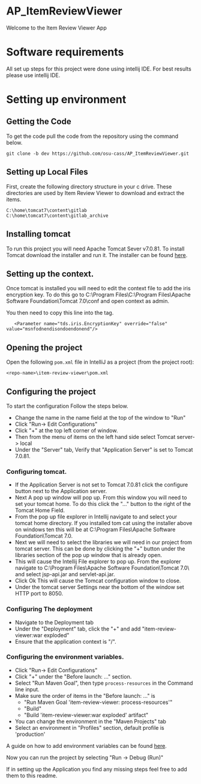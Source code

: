 # AP_ItemReviewViewer
Welcome to the Item Review Viewer App

# Software requirements
All set up steps for this project were done using intellij IDE. For best results please use intellij IDE.

# Setting up environment

## Getting the Code
To get the code pull the code from the repository using the command below.
```
git clone -b dev https://github.com/osu-cass/AP_ItemReviewViewer.git
```

## Setting up Local Files
First, create the following directory structure in your c drive. These directories are used by Item Review Viewer to download and extract the items.
```
C:\home\tomcat7\content\gitlab
C:\home\tomcat7\content\gitlab_archive
```

## Installing tomcat
To run this project you will need Apache Tomcat Sever v7.0.81. To install Tomcat download the installer and run it. The installer can be found [here](https://archive.apache.org/dist/tomcat/tomcat-7/v7.0.81/bin/apache-tomcat-7.0.81.exe).

## Setting up the context.
Once tomcat is installed you will need to edit the context file to add the iris encryption key. To do this go to C:\Program Files\C:\Program Files\Apache Software Foundation\Tomcat 7.0\conf and open context as admin.

You then need to copy this line into the <context> tag.
```
   <Parameter name="tds.iris.EncryptionKey" override="false" value="msnfodnendisondoendonend"/>
```

## Opening the project

 Open the following `pom.xml` file in IntelliJ as a project (from the project root):
```
<repo-name>\item-review-viewer\pom.xml
```

## Configuring the project
To start the configuration Follow the steps below.
- Change the name in the name field at the top of the window to "Run"
- Click "Run-> Edit Configurations"
- Click "+" at the top left corner of window.
- Then from the menu of items on the left hand side select Tomcat server-> local
- Under the "Server" tab, Verify that "Application Server" is set to Tomcat 7.0.81.

### Configuring tomcat.
- If the Application Server is not set to Tomcat 7.0.81 click the configure button next to the Application server.
- Next A pop up window will pop up. From this window you will need to set your tomcat home. To do this click the "..." button to the right of the Tomcat Home Field.
- From the pop up file explorer in Intellij navigate to and select your tomcat home directory. If you installed tom cat using the installer above on windows ten this will be at C:\Program Files\Apache Software Foundation\Tomcat 7.0.
- Next we will need to select the libraries we will need in our project from tomcat server. This can be done by clicking the "+" button under the libraries section of the pop up window that is already open.
- This will cause the Intellij File explorer to pop up. From the explorer navigate to C:\Program Files\Apache Software Foundation\Tomcat 7.0\ and select jsp-api.jar and servlet-api.jar.
- Click Ok This will cause the Tomcat configuration window to close.
- Under the tomcat server Settings near the bottom of the window set HTTP port to 8050.

### Configuring The deployment
- Navigate to the Deployment tab
- Under the "Deployment" tab, click the "+" and add "item-review-viewer:war exploded"
- Ensure that the application context is "/".

### Configuring the environment variables.
- Click "Run-> Edit Configurations"
- Click "+" under the "Before launch: ..." section.
- Select "Run Maven Goal", then type `process-resources` in the Command line input.
- Make sure the order of items in the "Before launch: ..." is
  - "Run Maven Goal 'item-review-viewer: process-resources'"
  - "Build"
  - "Build 'item-review-viewer:war exploded' artifact"
- You can change the environment in the "Maven Projects" tab
- Select an environment in "Profiles" section, default profile is 'production'

A guide on how to add environment variables can be found [here](https://www.jetbrains.com/help/idea/run-debug-configuration-application.html#1).

Now you can run the project by selecting "Run -> Debug (Run)"

If in setting up the Application you find any missing steps feel free to add them to this readme.

